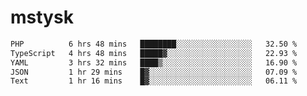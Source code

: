 # mstysk

<!--START_SECTION:waka-->

```txt
PHP          6 hrs 48 mins   ████████░░░░░░░░░░░░░░░░░   32.50 %
TypeScript   4 hrs 48 mins   █████▓░░░░░░░░░░░░░░░░░░░   22.93 %
YAML         3 hrs 32 mins   ████▒░░░░░░░░░░░░░░░░░░░░   16.90 %
JSON         1 hr 29 mins    █▓░░░░░░░░░░░░░░░░░░░░░░░   07.09 %
Text         1 hr 16 mins    █▓░░░░░░░░░░░░░░░░░░░░░░░   06.11 %
```

<!--END_SECTION:waka-->
